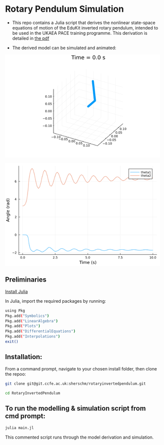 # Rotary Pendulum Simulation

- This repo contains a Julia script that derives the nonlinear state-space equations of motion of the EduKit inverted rotary pendulum,
intended to be used in the UKAEA PACE training programme. This derivation is detailed in [the pdf](https://github.com/sherschm/RotaryInvertedPendulum/blob/main/Modelling%20%26%20Simulation%20of%20a%20rotary%20inverted%20pendulum.pdf)

- The derived model can be simulated and animated:

![uncontrolled cartpole gif](./rotary_pendulum_anim.gif)

![pendulum response](./response.png)

## Preliminaries
[Install Julia](https://docs.julialang.org/en/v1/manual/installation/)

In Julia, import the required packages by running:
```bash
using Pkg
Pkg.add("Symbolics")
Pkg.add("LinearAlgebra")
Pkg.add("Plots")
Pkg.add("DifferentialEquations")
Pkg.add("Interpolations")
exit()
```

## Installation:

From a command prompt, navigate to your chosen install folder, then clone the repoo:

```bash
git clone git@git.ccfe.ac.uk:sherschm/rotaryinvertedpendulum.git
```
```bash
cd RotaryInvertedPendulum
```
## To run the modelling & simulation script from cmd prompt:
```bash
julia main.jl
```
This commented script runs through the model derivation and simulation.
